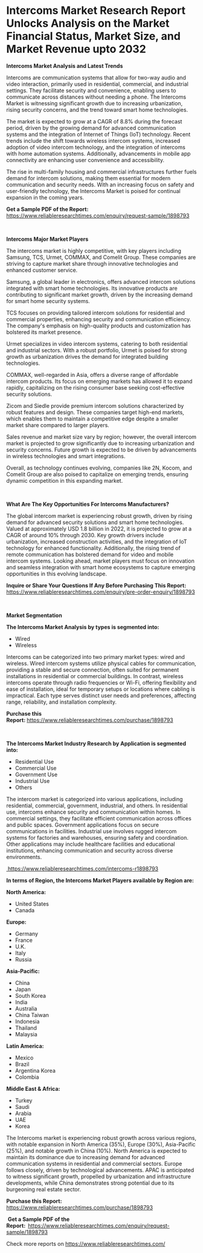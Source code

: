 <p><h1>Intercoms Market Research Report Unlocks Analysis on the Market Financial Status, Market Size, and Market Revenue upto 2032</h1></p><p><strong>Intercoms Market Analysis and Latest Trends</strong></p>
<p><p>Intercoms are communication systems that allow for two-way audio and video interaction, primarily used in residential, commercial, and industrial settings. They facilitate security and convenience, enabling users to communicate across distances without needing a phone. The Intercoms Market is witnessing significant growth due to increasing urbanization, rising security concerns, and the trend toward smart home technologies.</p><p>The market is expected to grow at a CAGR of 8.8% during the forecast period, driven by the growing demand for advanced communication systems and the integration of Internet of Things (IoT) technology. Recent trends include the shift towards wireless intercom systems, increased adoption of video intercom technology, and the integration of intercoms with home automation systems. Additionally, advancements in mobile app connectivity are enhancing user convenience and accessibility.</p><p>The rise in multi-family housing and commercial infrastructures further fuels demand for intercom solutions, making them essential for modern communication and security needs. With an increasing focus on safety and user-friendly technology, the Intercoms Market is poised for continual expansion in the coming years.</p></p>
<p><strong>Get a Sample PDF of the Report:&nbsp;</strong> <a href="https://www.reliableresearchtimes.com/enquiry/request-sample/1898793?utm_campaign=2096&utm_medium=2&utm_source=Github&utm_content=ia&utm_term=12022025&utm_id=intercoms">https://www.reliableresearchtimes.com/enquiry/request-sample/1898793</a></p>
<p>&nbsp;</p>
<p><strong>Intercoms Major Market Players</strong></p>
<p><p>The intercoms market is highly competitive, with key players including Samsung, TCS, Urmet, COMMAX, and Comelit Group. These companies are striving to capture market share through innovative technologies and enhanced customer service.</p><p>Samsung, a global leader in electronics, offers advanced intercom solutions integrated with smart home technologies. Its innovative products are contributing to significant market growth, driven by the increasing demand for smart home security systems.</p><p>TCS focuses on providing tailored intercom solutions for residential and commercial properties, enhancing security and communication efficiency. The company's emphasis on high-quality products and customization has bolstered its market presence.</p><p>Urmet specializes in video intercom systems, catering to both residential and industrial sectors. With a robust portfolio, Urmet is poised for strong growth as urbanization drives the demand for integrated building technologies.</p><p>COMMAX, well-regarded in Asia, offers a diverse range of affordable intercom products. Its focus on emerging markets has allowed it to expand rapidly, capitalizing on the rising consumer base seeking cost-effective security solutions.</p><p>Zicom and Siedle provide premium intercom solutions characterized by robust features and design. These companies target high-end markets, which enables them to maintain a competitive edge despite a smaller market share compared to larger players.</p><p>Sales revenue and market size vary by region; however, the overall intercom market is projected to grow significantly due to increasing urbanization and security concerns. Future growth is expected to be driven by advancements in wireless technologies and smart integrations.</p><p>Overall, as technology continues evolving, companies like 2N, Kocom, and Comelit Group are also poised to capitalize on emerging trends, ensuring dynamic competition in this expanding market.</p></p>
<p>&nbsp;</p>
<p><strong>What Are The Key Opportunities For Intercoms Manufacturers?</strong></p>
<p><p>The global intercom market is experiencing robust growth, driven by rising demand for advanced security solutions and smart home technologies. Valued at approximately USD 1.8 billion in 2022, it is projected to grow at a CAGR of around 10% through 2030. Key growth drivers include urbanization, increased construction activities, and the integration of IoT technology for enhanced functionality. Additionally, the rising trend of remote communication has bolstered demand for video and mobile intercom systems. Looking ahead, market players must focus on innovation and seamless integration with smart home ecosystems to capture emerging opportunities in this evolving landscape.</p></p>
<p><strong>Inquire or Share Your Questions If Any Before Purchasing This Report:</strong> <a href="https://www.reliableresearchtimes.com/enquiry/pre-order-enquiry/1898793?utm_campaign=2096&utm_medium=2&utm_source=Github&utm_content=ia&utm_term=12022025&utm_id=intercoms">https://www.reliableresearchtimes.com/enquiry/pre-order-enquiry/1898793</a></p>
<p>&nbsp;</p>
<p><strong>Market Segmentation</strong></p>
<p><strong>The Intercoms Market Analysis by types is segmented into:</strong></p>
<p><ul><li>Wired</li><li>Wireless</li></ul></p>
<p><p>Intercoms can be categorized into two primary market types: wired and wireless. Wired intercom systems utilize physical cables for communication, providing a stable and secure connection, often suited for permanent installations in residential or commercial buildings. In contrast, wireless intercoms operate through radio frequencies or Wi-Fi, offering flexibility and ease of installation, ideal for temporary setups or locations where cabling is impractical. Each type serves distinct user needs and preferences, affecting range, reliability, and installation complexity.</p></p>
<p><strong>Purchase this Report:&nbsp;</strong><a href="https://www.reliableresearchtimes.com/purchase/1898793?utm_campaign=2096&utm_medium=2&utm_source=Github&utm_content=ia&utm_term=12022025&utm_id=intercoms">https://www.reliableresearchtimes.com/purchase/1898793</a></p>
<p>&nbsp;</p>
<p><strong>The Intercoms Market Industry Research by Application is segmented into:</strong></p>
<p><ul><li>Residential Use</li><li>Commercial Use</li><li>Government Use</li><li>Industrial Use</li><li>Others</li></ul></p>
<p><p>The intercom market is categorized into various applications, including residential, commercial, government, industrial, and others. In residential use, intercoms enhance security and communication within homes. In commercial settings, they facilitate efficient communication across offices and public spaces. Government applications focus on secure communications in facilities. Industrial use involves rugged intercom systems for factories and warehouses, ensuring safety and coordination. Other applications may include healthcare facilities and educational institutions, enhancing communication and security across diverse environments.</p></p>
<p><a href="https://www.reliableresearchtimes.com/intercoms-r1898793?utm_campaign=2096&utm_medium=2&utm_source=Github&utm_content=ia&utm_term=12022025&utm_id=intercoms">&nbsp;https://www.reliableresearchtimes.com/intercoms-r1898793</a></p>
<p><strong>In terms of Region, the Intercoms Market Players available by Region are:</strong></p>
<p>
    <p> <strong> North America: </strong>
        <ul>
            <li>United States</li>
            <li>Canada</li>
        </ul>
        </p> 
    <p> <strong> Europe: </strong>
        <ul>
            <li>Germany</li>
            <li>France</li>
            <li>U.K.</li>
            <li>Italy</li>
            <li>Russia</li>
        </ul>
        </p> 
    <p> <strong> Asia-Pacific: </strong>
        <ul>
            <li>China</li>
            <li>Japan</li>
            <li>South Korea</li>
            <li>India</li>
            <li>Australia</li>
            <li>China Taiwan</li>
            <li>Indonesia</li>
            <li>Thailand</li>
            <li>Malaysia</li>
        </ul>
        </p> 
    <p> <strong> Latin America: </strong>
        <ul>
            <li>Mexico</li>
            <li>Brazil</li>
            <li>Argentina Korea</li>
            <li>Colombia</li>
        </ul>
        </p> 
    <p> <strong> Middle East & Africa: </strong>
        <ul>
            <li>Turkey</li>
            <li>Saudi</li>
            <li>Arabia</li>
            <li>UAE</li>
            <li>Korea</li>
        </ul>
    </p>
    </p>
<p><p>The Intercoms market is experiencing robust growth across various regions, with notable expansion in North America (35%), Europe (30%), Asia-Pacific (25%), and notable growth in China (10%). North America is expected to maintain its dominance due to increasing demand for advanced communication systems in residential and commercial sectors. Europe follows closely, driven by technological advancements. APAC is anticipated to witness significant growth, propelled by urbanization and infrastructure developments, while China demonstrates strong potential due to its burgeoning real estate sector.</p></p>
<p><strong>Purchase this Report: </strong><a href="https://www.reliableresearchtimes.com/purchase/1898793?utm_campaign=2096&utm_medium=2&utm_source=Github&utm_content=ia&utm_term=12022025&utm_id=intercoms">https://www.reliableresearchtimes.com/purchase/1898793</a></p>
<p>&nbsp;<strong>Get a Sample PDF of the Report:&nbsp;&nbsp;</strong><a href="https://www.reliableresearchtimes.com/enquiry/request-sample/1898793?utm_campaign=2096&utm_medium=2&utm_source=Github&utm_content=ia&utm_term=12022025&utm_id=intercoms">https://www.reliableresearchtimes.com/enquiry/request-sample/1898793</a></p>
<p><strong></strong></p>
<p>Check more reports on <a href="https://www.reliableresearchtimes.com/?utm_campaign=2096&utm_medium=2&utm_source=Github&utm_content=ia&utm_term=12022025&utm_id=intercoms">https://www.reliableresearchtimes.com/</a></p>